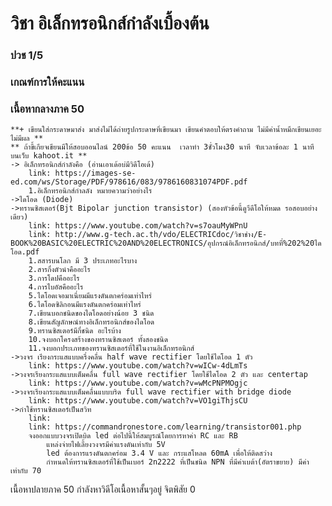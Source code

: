 # วิชา อิเล็กทรอนิกส์กำลังเบื้องต้น <br />
### ปวช 1/5 <br />
### เกณฑ์การให้คะแนน <br />
 ### เนื้อหากลางภาค 50  <br />
	**+ เขียนใส่กระดาษมาส่ง มาส่งไม่ได้ถ่ายรูปกระดาษที่เขียนมา เขียนคำตอบให้ตรงคำถาม ไม่มีค่าน้ำหมึกเขียนเยอะไม่มีผล **
	** ถ้าขี้เกียจเขียนมีให้สอบออนไลน์ 200ข้อ 50 คะแนน  เวลาทำ 3ชั่วโมง30 นาที จับเวลาข้อละ 1 นาที บนเว็บ kahoot.it **
	-> อิเล็กทรอนิกส์กำลังคือ (อ่านเอาเด้อบ่มีวิดีโอเด้)
		link: https://images-se-ed.com/ws/Storage/PDF/978616/083/9786160831074PDF.pdf
		1.อิเล็กทรอนิกส์กำลลัง หมายความว่าอย่างไร
	->ไดโอด (Diode)
	->ทรานซิสเตอร์(Bjt Bipolar junction transistor) (สองหัวข้อนี้ดูวีดีโอให้หมด รอสอบอย่างเดียว)
		link: https://www.youtube.com/watch?v=s7oauMyWPnU
		link: http://www.g-tech.ac.th/vdo/ELECTRICdoc/วิชาช่าง/E-BOOK%20BASIC%20ELECTRIC%20AND%20ELECTRONICS/อุปกรณ์อิเล็กทรอนิกส์/บทที่%202%20ไดโอด.pdf
		1.สสารบนโลก มี 3 ประเภทอะไรบาง
		2.สารกึ่งตัวนำคืออะไร
		3.การโดปคืออะไร
		4.การไบอัสคืออะไร
		5.ไดโอดเจอมาเนี่ยมมีแรงดันตกคร่อมเท่าไหร่
		6.ไดโอดซิลิกอนมีแรงดันตกคร่อมเท่าไหร่
		7.เขียนบอกชนิดของไดโอดอย่างน้อย 3 ชนิด
		8.เขียนสัญลักษณ์ทางอิเล็กทรอนิกส์ของไดโอด
		9.ทรานซิสเตอร์มีกี่ชนิด อะไรบ้าง
		10.จงบอกโครงสร้างของทรานซิสเตอร์ ทั้งสองชนิด
		11.จงบอกประเภทของทรานซิสเตอร์ที่ใช้ในงานอิเล็กทรอนิกส์
	->วงจร เรียงกระแสแบบครึ่งคลื่น half wave rectifier โดยใช้ไดโอด 1 ตัว
		link: https://www.youtube.com/watch?v=wICw-4dLmTs
	->วงจรเรียงกระแสแบบเต็มคลื่น full wave rectifier โดยใช้ไดโอด 2 ตัว และ centertap 
		link: https://www.youtube.com/watch?v=wMcPNPMOgjc
	->วงจรเรียงกระแสแบบเต็มคลื่นแบบบริด full wave rectifier with bridge diode
		link: https://www.youtube.com/watch?v=VO1giThjsCU
	->กำใช้ทรานซิสเตอร์เป็นสวิท
		link:
		link: https://commandronestore.com/learning/transistor001.php
		จงออกแบบวงจรเปิดบิด led ต่อไปนี้ให้สมบูรณ์โดยการหาค่า RC และ RB
			แหล่งจ่ายไฟเลี้ยงวงจรมีค่าแรงดันเท่ากับ 5V 
			led ต้องการแรงดันตกคร่อม 3.4 V และ กระแสโหลด 60mA เพื่อให้ติดสว่าง
			กำหนดให้ทรานซิสเตอร์ที่ใช้เป็นเบอร์ 2n2222 ที่เป็นชนิด NPN ที่มีค่าเบต้า(อัตราขยาย) มีค่าเท่ากับ 70
เนื้อหาปลายภาค 50
	กำลังหาวิดีโอเนื้อหาสั้นๆอยู่
จิตพิสัย 0
	
